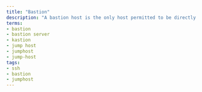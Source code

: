 ```yaml
---
title: "Bastion"
description: "A bastion host is the only host permitted to be directly addressed via SSH from the internet."
terms:
- bastion
- bastion server
- kastion
- jump host
- jumphost
- jump-host
tags:
- ssh
- bastion
- jumphost
---
```

